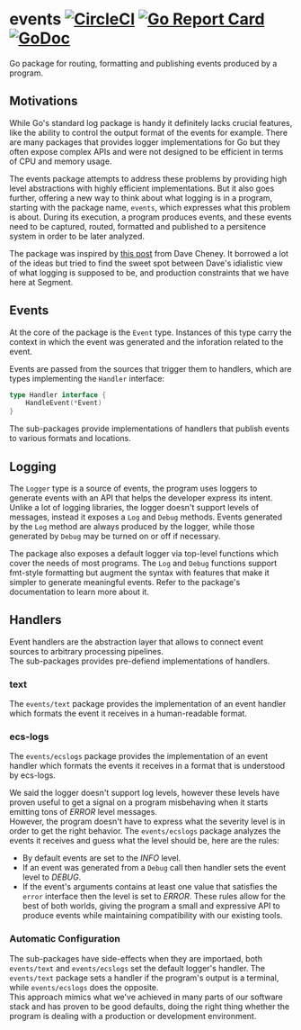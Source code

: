 # events [![CircleCI](https://circleci.com/gh/segmentio/events.svg?style=shield)](https://circleci.com/gh/segmentio/events) [![Go Report Card](https://goreportcard.com/badge/github.com/segmentio/events)](https://goreportcard.com/report/github.com/segmentio/events) [![GoDoc](https://godoc.org/github.com/segmentio/events?status.svg)](https://godoc.org/github.com/segmentio/events)
Go package for routing, formatting and publishing events produced by a program.

## Motivations

While Go's standard log package is handy it definitely lacks crucial features,
like the ability to control the output format of the events for example. There
are many packages that provides logger implementations for Go but they often
expose complex APIs and were not designed to be efficient in terms of CPU and
memory usage.

The events package attempts to address these problems by providing high level
abstractions with highly efficient implementations. But it also goes further,
offering a new way to think about what logging is in a program, starting with
the package name, `events`, which expresses what this problem is about.
During its execution, a program produces events, and these events need to be
captured, routed, formatted and published to a persitence system in order to
be later analyzed.

The package was inspired by [this post](https://dave.cheney.net/2015/11/05/lets-talk-about-logging)
from Dave Cheney. It borrowed a lot of the ideas but tried to find the sweet
spot between Dave's idialistic view of what logging is supposed to be, and
production constraints that we have here at Segment.

## Events

At the core of the package is the `Event` type. Instances of this type carry
the context in which the event was generated and the inforation related to
the event.

Events are passed from the sources that trigger them to handlers, which are
types implementing the `Handler` interface:
```go
type Handler interface {
    HandleEvent(*Event)
}
```
The sub-packages provide implementations of handlers that publish events to
various formats and locations.

## Logging

The `Logger` type is a source of events, the program uses loggers to generate
events with an API that helps the developer express its intent. Unlike a lot of
logging libraries, the logger doesn't support levels of messages, instead it
exposes a `Log` and `Debug` methods. Events generated by the `Log` method are
always produced by the logger, while those generated by `Debug` may be turned
on or off if necessary.

The package also exposes a default logger via top-level functions which cover
the needs of most programs. The `Log` and `Debug` functions support fmt-style
formatting but augment the syntax with features that make it simpler to generate
meaningful events. Refer to the package's documentation to learn more about it.

## Handlers

Event handlers are the abstraction layer that allows to connect event sources to
arbitrary processing pipelines.  
The sub-packages provides pre-defiend implementations of handlers.

### text

The `events/text` package provides the implementation of an event handler which
formats the event it receives in a human-readable format.

### ecs-logs

The `events/ecslogs` package provides the implementation of an event handler
which formats the events it receives in a format that is understood by ecs-logs.

We said the logger doesn't support log levels, however these levels have proven
useful to get a signal on a program misbehaving when it starts emitting tons of
*ERROR* level messages.  
However, the program doesn't have to express what the severity level is in order
to get the right behavior. The `events/ecslogs` package analyzes the events it
receives and guess what the level should be, here are the rules:
- By default events are set to the *INFO* level.
- If an event was generated from a `Debug` call then handler sets the event
level to *DEBUG*.
- If the event's arguments contains at least one value that satisfies the
`error` interface then the level is set to *ERROR*.
These rules allow for the best of both worlds, giving the program a small and
expressive API to produce events while maintaining compatibility with our
existing tools.

### Automatic Configuration

The sub-packages have side-effects when they are importaed, both `events/text`
and `events/ecslogs` set the default logger's handler. The `events/text` package
sets a handler if the program's output is a terminal, while `events/ecslogs`
does the opposite.  
This approach mimics what we've achieved in many parts of our software stack and
has proven to be good defaults, doing the right thing whether the program is
dealing with a production or development environment.
